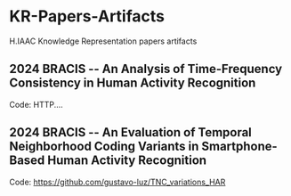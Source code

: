 # KR-Papers-Artifacts

H.IAAC Knowledge Representation papers artifacts

## 2024 BRACIS -- An Analysis of Time-Frequency Consistency in Human Activity Recognition

Code: HTTP....

## 2024 BRACIS -- An Evaluation of Temporal Neighborhood Coding Variants in Smartphone-Based Human Activity Recognition

Code: https://github.com/gustavo-luz/TNC_variations_HAR
